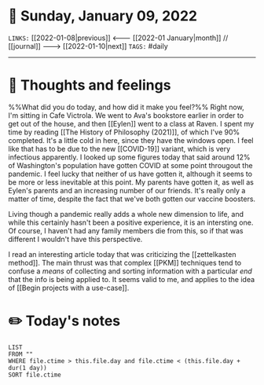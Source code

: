 # 📅 Sunday, January 09, 2022
`LINKS:` [[2022-01-08|previous]] <--- [[2022-01 January|month]] // [[journal]] ---> [[2022-01-10|next]] 
`TAGS:` #daily

---
# 💭 Thoughts and feelings
%%What did you do today, and how did it make you feel?%%
Right now, I'm sitting in Cafe Victrola. We went to Ava's bookstore earlier in order to get out of the house, and then [[Eylen]] went to a class at Raven. I spent my time by reading [[The History of Philosophy (2021)]], of which I've 90% completed. It's a little cold in here, since they have the windows open. I feel like that has to be due to the new [[COVID-19]] variant, which is very infectious apparently. I looked up some figures today that said around 12% of Washington's population have gotten COVID at some point througout the pandemic. I feel lucky that neither of us have gotten it, although it seems to be more or less inevitable at this point. My parents have gotten it, as well as Eylen's parents and an increasing number of our friends. It's really only a matter of time, despite the fact that we've both gotten our vaccine boosters. 

Living though a pandemic really adds a whole new dimension to life, and while this certainly hasn't been a positive experience, it is an intersting one. Of course, I haven't had any family members die from this, so if that was different I wouldn't have this perspective. 

I read an interesting article today that was criticizing the [[zettelkasten method]]. The main thrust was that complex [[PKM]] techniques tend to confuse a *means* of collecting and sorting information with a particular *end* that the info is being applied to. It seems valid to me, and applies to the idea of [[Begin projects with a use-case]]. 

# ✏️ Today's notes
```dataview
LIST 
FROM ""
WHERE file.ctime > this.file.day and file.ctime < (this.file.day + dur(1 day))
SORT file.ctime
```
